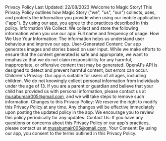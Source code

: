Privacy Policy
Last Updated: 22/08/2023
Welcome to Magic Story!
This Privacy Policy outlines how Magic Story ("we", "us", "our") collects, uses, and protects the information you provide when using our mobile application ("app"). By using our app, you agree to the practices described in this policy.
Information We Collect:
We collect and store the following information when you use our app:
Full name and frequency of usage. 
How We Use Your Information:
The information helps us understand user behaviour and improve our app.
User-Generated Content:
Our app generates images and stories based on user input. While we make efforts to ensure that the content generated is safe and appropriate, we want to emphasize that we do not claim responsibility for any harmful, inappropriate, or offensive content that may be generated. OpenAI's API is designed to detect and prevent harmful content, but errors can occur.
Children's Privacy:
Our app is suitable for users of all ages, including children. We do not knowingly collect personal information from individuals under the age of 13. If you are a parent or guardian and believe that your child has provided us with personal information, please contact us at musabumair005@gmail.com, and we will take steps to remove such information.
Changes to this Privacy Policy:
We reserve the right to modify this Privacy Policy at any time. Any changes will be effective immediately upon posting the updated policy in the app. We encourage you to review this policy periodically for any updates.
Contact Us:
If you have any questions or concerns about this Privacy Policy or our app's practices, please contact us at musabumair005@gmail.com.
Your Consent:
By using our app, you consent to the terms outlined in this Privacy Policy.
